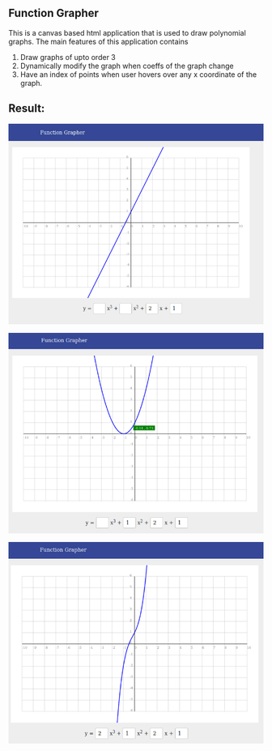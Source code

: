 ## Function Grapher

This is a canvas based html application that is used to draw polynomial graphs. The main features of this application contains
1. Draw graphs of upto order 3
2. Dynamically modify the graph when coeffs of the graph change
3. Have an index of points when user hovers over any x coordinate of the graph.


## Result:

![Linear Graph](./results/linear.png)


![Polynomial Graph with Dregree 2](./results/degree2.png)


![Polynomial Graph with Degree 3](./results/degree3.png)

